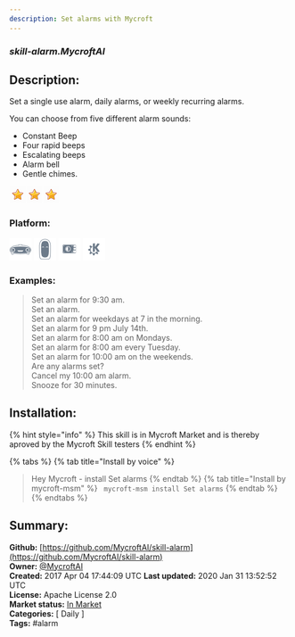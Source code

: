 ```yaml
---
description: Set alarms with Mycroft
---
```


### _skill-alarm.MycroftAI_  
## Description:  
Set a single use alarm, daily alarms, or weekly recurring alarms.

You can choose from five different alarm sounds:
* Constant Beep
* Four rapid beeps
* Escalating beeps
* Alarm bell
* Gentle chimes.  
  
![](../.gitbook/assets/star.png)![](../.gitbook/assets/star.png)![](../.gitbook/assets/star.png)  
  
### Platform:  
 ![Mark I](../.gitbook/assets/mark-1-icon.png)  ![Mark II](../.gitbook/assets/mark-2-icon.png)  ![Picroft](../.gitbook/assets/picroft-icon.png)  ![plasmoid](../.gitbook/assets/kde.png)   
### Examples:  
> Set an alarm for 9:30 am.  
> Set an alarm.  
> Set an alarm for weekdays at 7 in the morning.  
> Set an alarm for 9 pm July 14th.  
> Set an alarm for 8:00 am on Mondays.  
> Set an alarm for 8:00 am every Tuesday.  
> Set an alarm for 10:00 am on the weekends.  
> Are any alarms set?  
> Cancel my 10:00 am alarm.  
> Snooze for 30 minutes.  
  
## Installation:  
{% hint style="info" %}
This skill is in Mycroft Market and is thereby aproved by the Mycroft Skill testers
{% endhint %}
    
{% tabs %}
{% tab title="Install by voice" %}
> Hey Mycroft - install Set alarms
{% endtab %}
  {% tab title="Install by mycroft-msm" %}
``` mycroft-msm install Set alarms```
{% endtab %}
  {% endtabs %}
    
## Summary:  
**Github:** [https://github.com/MycroftAI/skill-alarm](https://github.com/MycroftAI/skill-alarm)  
**Owner:** [@MycroftAI](https://github.com/MycroftAI)  
**Created:** 2017 Apr 04 17:44:09 UTC  **Last updated:** 2020 Jan 31 13:52:52 UTC  
**License:** Apache License 2.0  
**Market status:** [In Market](https://market.mycroft.ai/skill/mycroft-alarm)  
**Categories:** [ Daily ]   
**Tags:** \#alarm   
